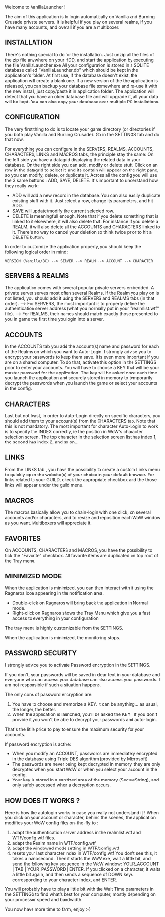 								
Welcome to VanillaLauncher !


The aim of this application is to login automatically on Vanilla and Burning Crusade private servers.
It is helpful if you play on several realms, if you have many accounts, and overall if you are a multiboxer. 


INSTALLATION
------------

There's nothing special to do for the installation. Just unzip all the files of the zip file anywhere on your HDD, and start the application by executing the file VanillaLauncher.exe
All your configuration is stored in a SQLITE database called "VanillaLauncher.db" which should be kept in the application's folder. At first use, if the database doesn't exist, the application will create a blank one.
If a new version of the the application is released, you can backup your database file somewhere and re-use it with the new install, just copy/paste it in application folder. The application will detect that you have an older database file and will upgrade it, all your data will be kept.
You can also copy your database over multiple PC installations.



CONFIGURATION
-------------

The very first thing to do is to locate your game directory (or directories if you both play Vanilla and Burning Crusade). 
Go in the SETTINGS tab and do that now. 

For everything you can configure in the SERVERS, REALMS, ACCOUNTS, CHARACTERS, LINKS and MACROS tabs, the principle stay the same:
On the left side you have a datagrid displaying the related data in your database.
On the right side you can add, modify or delete stuff.
Click on an row in the datagrid to select it, and its contain will appear on the right pane, so you can modify, delete, or duplicate it.
Across all the config you will use the 3 same buttons : ADD, SAVE, DELETE. It's important to understand how they really work:
 * ADD will add a new record in the database. You can also easily duplicate existing stuff with it. Just select a row, change its parameters, and hit ADD.
 * SAVE will update/modify the current selected row.
 * DELETE is meaningfull enough. Note that if you delete something that is linked to it elsewhere, it will also delete that. For instance if you delete a REALM, it will also delete all the ACCOUNTS and CHARACTERS linked to it. There's no way to cancel your deletion so think twice prior to hit a DELETE button.

In order to customize the application properly, you should keep the following logical order in mind :

	VERSION (Vanilla/BC) --> SERVER --> REALM --> ACCOUNT --> CHARACTER



SERVERS & REALMS
----------------

The application comes with several popular private servers embedded. A private server serves most often several Realms. 
If the Realm you play on is not listed, you should add it using the SERVERS and REALMS tabs (in that order).
 --> For SERVERS, the most important is to properly define the authentication server address (what you normally put in your "realmlist.wtf" file).
 --> For REALMS, their names should match exactly those presented to you in game the first time you login into a server.


ACCOUNTS
--------

In the ACCOUNTS tab you add the account(s) name and password for each of the Realms on which you want to Auto-Login.
I strongly advise you to encrypt your passwords to keep them save. It is even more important if you are on a shared computer. To do that, activate this option in the SETTINGS prior to enter your accounts. You will have to choose a KEY that will be your master password for the application. The key will be asked once each time you launch the application and securely stored in memory to temporarily decrypt the passwords when you launch the game or select your accounts in the config. 


CHARACTERS
----------

Last but not least, in order to Auto-Login directly on specific characters, you should add them to your account(s) from the CHARACTERS tab. 
Note that this is not mandatory.
The most important for character Auto-Login to work is to specify the INDEX correctly, ie the position in WoW's character selection screen. The top character in the selection screen list has index 1, the second has index 2, and so on...



LINKS
-----

From the LINKS tab , you have the possibility to create a custom Links menu to quickly open the website(s) of your choice in your default browser.
For links related to your GUILD, check the appropriate checkbox and the those links will appear under the guild menu.


MACROS
------

The macros basically allow you to chain-login with one click, on several accounts and/or characters, and to resize and reposition each WoW window as you want.
Multiboxers will appreciate it.


FAVORITES
---------

On ACCOUNTS, CHARACTERS and MACROS, you have the possibility to tick the "Favorite" checkbox.
All favorite items are duplicated on top root of the Tray menu.



MINIMIZED MODE
--------------

When the application is minimized, you can then interact with it using the Ragnaros icon appearing in the notification area.

* Double-click on Ragnaros will bring back the application in Normal mode. 
* Right-click on Ragnaros shows the Tray Menu which give you a fast access to everything in your configuration. 

The tray menu is highly customizable from the SETTINGS.

When the application is minimized, the monitoring stops. 



PASSWORD SECURITY 
-----------------

I strongly advice you to activate Password encryption in the SETTINGS.

If you don't, your passwords will be saved in clear text in your database and everyone who can access your database can also access your passwords.
I am not responsible if such a situation happens.

The only cons of password encryption are: 
1. You have to choose and memorize a KEY. It can be anything... as usual, the longer, the better.
2. When the application is launched, you'll be asked the KEY . If you don't provide it you won't be able to decrypt your passwords and auto-login.

That's the litlle price to pay to ensure the maximum security for your accounts.

If password encryption is active:
* When you modify an ACCOUNT, passwords are immediately encrypted in the database using Triple DES algorithm (provided by Microsoft)
* The passwords are never being kept decrypted in memory, they are only decrypted when you start WoW or when you select your account in the config.
* Your key is stored in a sanitized area of the memory (SecureString), and only safely accessed when a decryption occurs. 



HOW DOES IT WORKS ?
-----------------

Here is how the autologin works in case you really not understand it !
When you click on your account or character, behind the scenes, the application modifies your WoW config files on-the-fly to :
 1. adapt the authentication server address in the realmlist.wtf and WTF/config.wtf files.
 2. adapt the Realm name in WTF/config.wtf
 3. adapt the windowed mode setting in WTF/config.wtf
 4. resets your last character index in WTF/config.wtf
You don't see this, it takes a nanosecond.
Then it starts the WoW.exe, wait a little bit, and send the following key sequence in the WoW window: 
YOUR_ACCOUNT | TAB | YOUR_PASSWORD | ENTER. 
If you clicked on a character, it waits a little bit again, and then sends a sequence of DOWN keys corresponding to your character index, and ENTER.

You will probably have to play a little bit with the Wait Time parameters in the SETTINGS to find what’s best for your computer, mostly depending on your processor speed and bandwidth.



You now have more time to farm, enjoy :-)


